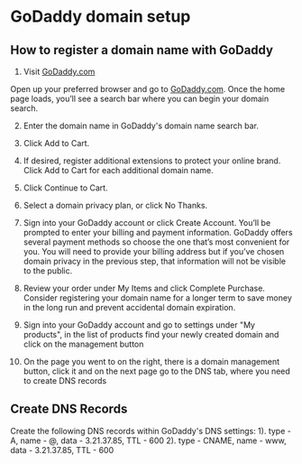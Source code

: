 # GoDaddy domain setup

## How to register a domain name with GoDaddy

1. Visit [GoDaddy.com](https://www.godaddy.com/uk-ua)
   
Open up your preferred browser and go to [GoDaddy.com](https://www.godaddy.com/uk-ua). Once the home page loads, you’ll see a search bar where you can begin your domain search.

2. Enter the domain name in GoDaddy's domain name search bar.

3. Click Add to Cart.
   
4. If desired, register additional extensions to protect your online brand. Click Add to Cart for each additional domain name.

5. Click Continue to Cart.

6. Select a domain privacy plan, or click No Thanks.

7. Sign into your GoDaddy account or click Create Account.
   You’ll be prompted to enter your billing and payment information. GoDaddy offers several payment methods so choose the one that’s most convenient for you. You will need to provide your billing address but if you’ve chosen domain privacy in the previous step, that information will not be visible to the public.

8. Review your order under My Items and click Complete Purchase.
   Consider registering your domain name for a longer term to save money in the long run and prevent accidental domain expiration.

9. Sign into your GoDaddy account and go to settings under "My products", in the list of products find your newly created domain and click on the management button
10. On the page you went to on the right, there is a domain management button, click it and on the next page go to the DNS tab, where you need to create DNS records

## Create DNS Records
Сreate the following DNS records within GoDaddy's DNS settings:
1). type - A, name - @, data - 3.21.37.85, TTL - 600
2). type - CNAME, name - www, data - 3.21.37.85, TTL - 600






